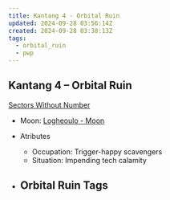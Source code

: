 ```yaml
---
title: Kantang 4 - Orbital Ruin
updated: 2024-09-28 03:56:14Z
created: 2024-09-28 03:38:13Z
tags:
  - orbital_ruin
  - pwp
---
```


## Kantang 4 &ndash; Orbital Ruin

[Sectors Without Number](https://sectorswithoutnumber.com/sector/bfDcBzTtgpeyLUfwzjio/orbitalRuin/TmIq91z7nym3JxIQ7W62)

- Moon: [Logheoulo - Moon](../../../Gaming/StarsWithoutNumber/PiratesWithoutPlunder/Logheoulo%20-%20Moon.md)

- Atributes
	- Occupation: Trigger-happy scavengers
	- Situation: Impending tech calamity

- Orbital Ruin Tags
	- 